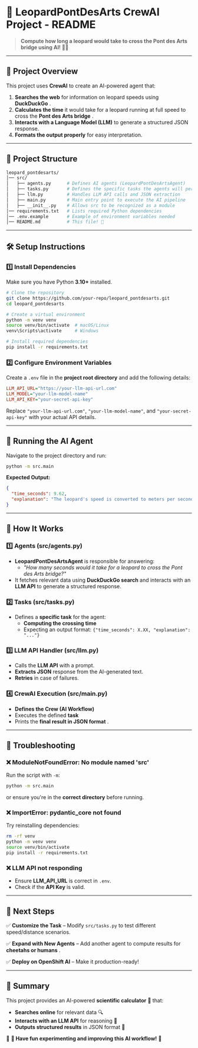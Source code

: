 # **🚀 LeopardPontDesArts CrewAI Project - README**

> **Compute how long a leopard would take to cross the Pont des Arts bridge using AI! 🐆🌉**

---

## **📌 Project Overview**

This project uses **CrewAI** to create an AI-powered agent that:

1. **Searches the web** for information on leopard speeds using  **DuckDuckGo** .
2. **Calculates the time** it would take for a leopard running at full speed to cross the  **Pont des Arts bridge** .
3. **Interacts with a Language Model (LLM)** to generate a structured JSON response.
4. **Formats the output properly** for easy interpretation.

---

## **📁 Project Structure**

```bash
leopard_pontdesarts/
│── src/
│   ├── agents.py      # Defines AI agents (LeopardPontDesArtsAgent)
│   ├── tasks.py       # Defines the specific tasks the agents will perform
│   ├── llm.py         # Handles LLM API calls and JSON extraction
│   ├── main.py        # Main entry point to execute the AI pipeline
│   ├── __init__.py    # Allows src to be recognized as a module
│── requirements.txt   # Lists required Python dependencies
│── .env.example       # Example of environment variables needed
│── README.md          # This file! 📖
```

---

## **🛠️ Setup Instructions**

### **1️⃣ Install Dependencies**

Make sure you have Python **3.10+** installed.

```bash
# Clone the repository
git clone https://github.com/your-repo/leopard_pontdesarts.git
cd leopard_pontdesarts

# Create a virtual environment
python -m venv venv
source venv/bin/activate  # macOS/Linux
venv\Scripts\activate     # Windows

# Install required dependencies
pip install -r requirements.txt
```

### **2️⃣ Configure Environment Variables**

Create a `.env` file in the **project root directory** and add the following details:

```ini
LLM_API_URL="https://your-llm-api-url.com"
LLM_MODEL="your-llm-model-name"
LLM_API_KEY="your-secret-api-key"
```

Replace `"your-llm-api-url.com"`, `"your-llm-model-name"`, and `"your-secret-api-key"` with your actual API details.

---

## **🚀 Running the AI Agent**

Navigate to the project directory and run:

```bash
python -m src.main
```

**Expected Output:**

```json
{
  "time_seconds": 9.62,
  "explanation": "The leopard's speed is converted to meters per second (16.111 m/s), and the bridge length (155 meters) is divided by this speed to get the time in seconds."
}
```

---

## **🧐 How It Works**

### **1️⃣ Agents (src/agents.py)**

* **LeopardPontDesArtsAgent** is responsible for answering:
  * *"How many seconds would it take for a leopard to cross the Pont des Arts bridge?"*
* It fetches relevant data using **DuckDuckGo search** and interacts with an **LLM API** to generate a structured response.

### **2️⃣ Tasks (src/tasks.py)**

* Defines a **specific task** for the agent:
  * **Computing the crossing time**
  * Expecting an output format: `{"time_seconds": X.XX, "explanation": "..."}`

### **3️⃣ LLM API Handler (src/llm.py)**

* Calls the **LLM API** with a prompt.
* **Extracts JSON** response from the AI-generated text.
* **Retries** in case of failures.

### **4️⃣ CrewAI Execution (src/main.py)**

* **Defines the Crew (AI Workflow)**
* Executes the defined **task**
* Prints the  **final result in JSON format** .

---

## **🔧 Troubleshooting**

### ❌ **ModuleNotFoundError: No module named 'src'**

Run the script with `-m`:

```bash
python -m src.main
```

or ensure you're in the **correct directory** before running.

### ❌ **ImportError: pydantic_core not found**

Try reinstalling dependencies:

```bash
rm -rf venv
python -m venv venv
source venv/bin/activate
pip install -r requirements.txt
```

### ❌ **LLM API not responding**

* Ensure **LLM_API_URL** is correct in `.env`.
* Check if the **API Key** is valid.

---

## **🎯 Next Steps**

✅ **Customize the Task** – Modify `src/tasks.py` to test different speed/distance scenarios.

✅ **Expand with New Agents** – Add another agent to compute results for  **cheetahs or humans** .

✅ **Deploy on OpenShift AI** – Make it production-ready!

---

## **📌 Summary**

This project provides an AI-powered **scientific calculator** 🧠 that:

* **Searches online** for relevant data 🔍
* **Interacts with an LLM API** for reasoning 🤖
* **Outputs structured results** in JSON format 📝

🎯 **🚀 Have fun experimenting and improving this AI workflow!** 🚀

